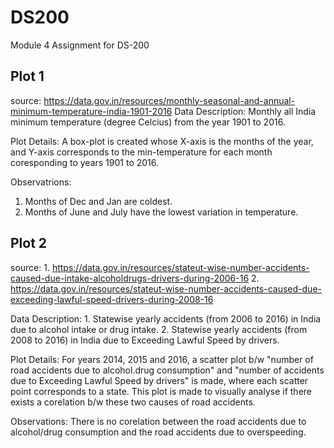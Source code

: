 # DS200
Module 4 Assignment for DS-200

## Plot 1
source: https://data.gov.in/resources/monthly-seasonal-and-annual-minimum-temperature-india-1901-2016
Data Description:
Monthly all India minimum temperature (degree Celcius) from the year 1901 to 2016.
  
Plot Details:
  A box-plot is created whose X-axis is the months of the year, and Y-axis corresponds to the min-temperature for each month coresponding to years 1901 to 2016.
  
Observatrions:
  1.  Months of Dec and Jan are coldest.
  2. Months of June and July have the lowest variation in temperature.
  
  
## Plot 2
source: 1. https://data.gov.in/resources/stateut-wise-number-accidents-caused-due-intake-alcoholdrugs-drivers-during-2006-16
        2. https://data.gov.in/resources/stateut-wise-number-accidents-caused-due-exceeding-lawful-speed-drivers-during-2008-16
        
Data Description:
    1. Statewise yearly accidents (from 2006 to 2016) in India due to alcohol intake or drug intake.
    2. Statewise yearly accidents (from 2008 to 2016) in India due to Exceeding Lawful Speed by drivers.
    
Plot Details:
  For years 2014, 2015 and 2016, a scatter plot b/w "number of road accidents due to alcohol.drug consumption" and "number of accidents due to Exceeding Lawful Speed by drivers" is made, where each scatter point corresponds to a state. This plot is made to visually analyse if there exists a corelation b/w these two causes of road accidents.
  
Observations:
  There is no corelation between the road accidents due to alcohol/drug consumption and the road accidents due to overspeeding.
